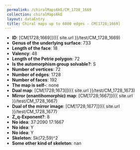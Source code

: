 ```yaml
--- 
 permalink: /chiralMaps6kE/CM_1728_1669 
 collection: chiralMaps6kE
 layout: dataEntry
 title: Chiral maps up to 6000 edges - CM[1728;1669]
---
```


- **ID**: [CM[1728;1669]]({{ site.url }}/test/CM_1728_1669)
- **Genus of the underlying surface**: 733
- **Length of the face**: 18
- **Valency**: 48
- **Length of the Petrie polygon**: 72
- **Is the automorphism group solvable?**: S
- **Number of vertices**: 72
- **Number of edges**: 1728
- **Number of faces**: 192
- **The map is self-**: none
- **Dual map**: [CM[1728;1673]]({{ site.url }}/test/CM_1728_1673)
- **Mirror (enantihomorphic) map**: [CM[1728;1667]]({{ site.url }}/test/CM_1728_1667)
- **Dual of the mirror image**: [CM[1728;1677]]({{ site.url }}/test/CM_1728_1677)
- **Z_q-Exponent?**: 8
- **No idea**:  37:2090 17:1667
- **No idea**: Y
- **No idea**: Y
- **Skeleton**: Sk(72;59)^2
- **Some other kind of skeleton**: nan
